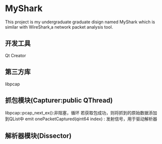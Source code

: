 # MyShark
This project is my undergraduate graduate disign named MyShark which is similar with WireShark,a network packet analysis tool.

## 开发工具
Qt Creator

## 第三方库
libpcap

## 抓包模块(Capturer:public QThread)
libpcap::pcap_next_ex():非阻塞，循环
	若获取包成功，则将抓到的原始数据添加到QList中
	emit onePacketCaptured(qint64 index) : 发射信号，用于驱动解析器
	
## 解析器模块(Dissector)

